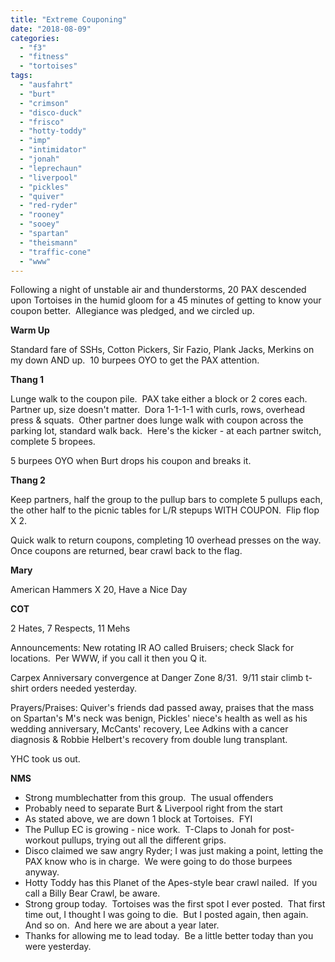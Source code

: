 ```yaml
---
title: "Extreme Couponing"
date: "2018-08-09"
categories: 
  - "f3"
  - "fitness"
  - "tortoises"
tags: 
  - "ausfahrt"
  - "burt"
  - "crimson"
  - "disco-duck"
  - "frisco"
  - "hotty-toddy"
  - "imp"
  - "intimidator"
  - "jonah"
  - "leprechaun"
  - "liverpool"
  - "pickles"
  - "quiver"
  - "red-ryder"
  - "rooney"
  - "sooey"
  - "spartan"
  - "theismann"
  - "traffic-cone"
  - "www"
---
```


Following a night of unstable air and thunderstorms, 20 PAX descended upon Tortoises in the humid gloom for a 45 minutes of getting to know your coupon better.  Allegiance was pledged, and we circled up.

**Warm Up**

Standard fare of SSHs, Cotton Pickers, Sir Fazio, Plank Jacks, Merkins on my down AND up.  10 burpees OYO to get the PAX attention.

**Thang 1**

Lunge walk to the coupon pile.  PAX take either a block or 2 cores each.  Partner up, size doesn't matter.  Dora 1-1-1-1 with curls, rows, overhead press & squats.  Other partner does lunge walk with coupon across the parking lot, standard walk back.  Here's the kicker - at each partner switch, complete 5 bropees.

5 burpees OYO when Burt drops his coupon and breaks it.

**Thang 2**

Keep partners, half the group to the pullup bars to complete 5 pullups each, the other half to the picnic tables for L/R stepups WITH COUPON.  Flip flop X 2.

Quick walk to return coupons, completing 10 overhead presses on the way.  Once coupons are returned, bear crawl back to the flag.

**Mary**

American Hammers X 20, Have a Nice Day

**COT**

2 Hates, 7 Respects, 11 Mehs

Announcements: New rotating IR AO called Bruisers; check Slack for locations.  Per WWW, if you call it then you Q it.

Carpex Anniversary convergence at Danger Zone 8/31.  9/11 stair climb t-shirt orders needed yesterday.

Prayers/Praises: Quiver's friends dad passed away, praises that the mass on Spartan's M's neck was benign, Pickles' niece's health as well as his wedding anniversary, McCants' recovery, Lee Adkins with a cancer diagnosis & Robbie Helbert's recovery from double lung transplant.

YHC took us out.

**NMS**

- Strong mumblechatter from this group.  The usual offenders
- Probably need to separate Burt & Liverpool right from the start
- As stated above, we are down 1 block at Tortoises.  FYI
- The Pullup EC is growing - nice work.  T-Claps to Jonah for post-workout pullups, trying out all the different grips.
- Disco claimed we saw angry Ryder; I was just making a point, letting the PAX know who is in charge.  We were going to do those burpees anyway.
- Hotty Toddy has this Planet of the Apes-style bear crawl nailed.  If you call a Billy Bear Crawl, be aware.
- Strong group today.  Tortoises was the first spot I ever posted.  That first time out, I thought I was going to die.  But I posted again, then again.  And so on.  And here we are about a year later.
- Thanks for allowing me to lead today.  Be a little better today than you were yesterday.
